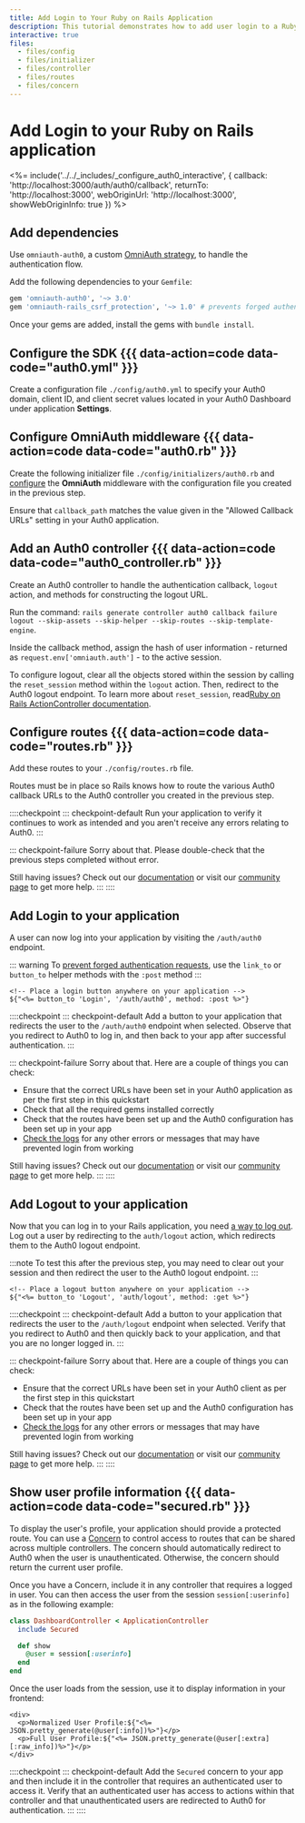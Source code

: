 ```yaml
---
title: Add Login to Your Ruby on Rails Application
description: This tutorial demonstrates how to add user login to a Ruby on Rails application using OmniAuth.
interactive: true
files:
  - files/config
  - files/initializer
  - files/controller
  - files/routes
  - files/concern
---
```


# Add Login to your Ruby on Rails application

<%= include('../../_includes/_configure_auth0_interactive', { 
  callback: 'http://localhost:3000/auth/auth0/callback',
  returnTo: 'http://localhost:3000',
  webOriginUrl: 'http://localhost:3000',
  showWebOriginInfo: true
}) %>

## Add dependencies

Use `omniauth-auth0`, a custom [OmniAuth strategy](https://github.com/intridea/omniauth#omniauth-standardized-multi-provider-authentication), to handle the authentication flow.

Add the following dependencies to your `Gemfile`:

```ruby
gem 'omniauth-auth0', '~> 3.0'
gem 'omniauth-rails_csrf_protection', '~> 1.0' # prevents forged authentication requests
```

Once your gems are added, install the gems with `bundle install`.

## Configure the SDK {{{ data-action=code data-code="auth0.yml" }}}

Create a configuration file `./config/auth0.yml` to specify your Auth0 domain, client ID, and client secret values located in your Auth0 Dashboard under application **Settings**.

## Configure OmniAuth middleware {{{ data-action=code data-code="auth0.rb" }}}

Create the following initializer file `./config/initializers/auth0.rb` and [configure](https://github.com/auth0/omniauth-auth0/blob/master/EXAMPLES.md#send-additional-authentication-parameters) the **OmniAuth** middleware with the configuration file you created in the previous step.

Ensure that `callback_path` matches the value given in the "Allowed Callback URLs" setting in your Auth0 application.

## Add an Auth0 controller {{{ data-action=code data-code="auth0_controller.rb" }}}

Create an Auth0 controller to handle the authentication callback, `logout` action, and methods for constructing the logout URL.

Run the command: `rails generate controller auth0 callback failure logout --skip-assets --skip-helper --skip-routes --skip-template-engine`. 

Inside the callback method, assign the hash of user information - returned as `request.env['omniauth.auth']` - to the active session.

To configure logout, clear all the objects stored within the session by calling the `reset_session` method within the `logout` action. Then, redirect to the Auth0 logout endpoint. To learn more about `reset_session`, read[Ruby on Rails ActionController documentation](http://api.rubyonrails.org/classes/ActionController/Base.html#M000668).

## Configure routes {{{ data-action=code data-code="routes.rb" }}}

Add these routes to your `./config/routes.rb` file.

Routes must be in place so Rails knows how to route the various Auth0 callback URLs to the Auth0 controller you created in the previous step.

::::checkpoint
::: checkpoint-default
Run your application to verify it continues to work as intended and you aren't receive any errors relating to Auth0.
:::

::: checkpoint-failure
Sorry about that. Please double-check that the previous steps completed without error.

Still having issues? Check out our [documentation](https://auth0.com/docs) or visit our [community page](https://community.auth0.com) to get more help.
:::
::::

## Add Login to your application

A user can now log into your application by visiting the `/auth/auth0` endpoint.

::: warning
To [prevent forged authentication requests](https://github.com/cookpad/omniauth-rails_csrf_protection), use the `link_to` or `button_to` helper methods with the `:post` method
:::

```erb
<!-- Place a login button anywhere on your application -->
${"<%= button_to 'Login', '/auth/auth0', method: :post %>"}
```

::::checkpoint
::: checkpoint-default
Add a button to your application that redirects the user to the `/auth/auth0` endpoint when selected. Observe that you redirect to Auth0 to log in, and then back to your app after successful authentication.
:::

::: checkpoint-failure
Sorry about that. Here are a couple of things you can check:

- Ensure that the correct URLs have been set in your Auth0 application as per the first step in this quickstart
- Check that all the required gems installed correctly
- Check that the routes have been set up and the Auth0 configuration has been set up in your app
- [Check the logs](https://manage.auth0.com/#/logs) for any other errors or messages that may have prevented login from working

Still having issues? Check out our [documentation](https://auth0.com/docs) or visit our [community page](https://community.auth0.com) to get more help.
:::
::::

## Add Logout to your application

Now that you can log in to your Rails application, you need [a way to log out](https://auth0.com/docs/logout/guides/logout-auth0). Log out a user by redirecting to the `auth/logout` action, which redirects them to the Auth0 logout endpoint.

:::note
To test this after the previous step, you may need to clear out your session and then redirect the user to the Auth0 logout endpoint.
:::

```erb
<!-- Place a logout button anywhere on your application -->
${"<%= button_to 'Logout', 'auth/logout', method: :get %>"}
```

::::checkpoint
::: checkpoint-default
Add a button to your application that redirects the user to the `/auth/logout` endpoint when selected. Verify that you redirect to Auth0 and then quickly back to your application, and that you are no longer logged in.
:::

::: checkpoint-failure
Sorry about that. Here are a couple of things you can check:

- Ensure that the correct URLs have been set in your Auth0 client as per the first step in this quickstart
- Check that the routes have been set up and the Auth0 configuration has been set up in your app
- [Check the logs](https://manage.auth0.com/#/logs) for any other errors or messages that may have prevented login from working

Still having issues? Check out our [documentation](https://auth0.com/docs) or visit our [community page](https://community.auth0.com) to get more help.
:::
::::

## Show user profile information {{{ data-action=code data-code="secured.rb" }}}

To display the user's profile, your application should provide a protected route. You can use a [Concern](https://guides.rubyonrails.org/getting_started.html#using-concerns) to control access to routes that can be shared across multiple controllers. The concern should automatically redirect to Auth0 when the user is unauthenticated. Otherwise, the concern should return the current user profile.

Once you have a Concern, include it in any controller that requires a logged in user. You can then access the user from the session `session[:userinfo]` as in the following example:

```ruby
class DashboardController < ApplicationController
  include Secured

  def show
    @user = session[:userinfo]
  end
end
```

Once the user loads from the session, use it to display information in your frontend:

```erb
<div>
  <p>Normalized User Profile:${"<%= JSON.pretty_generate(@user[:info])%>"}</p>
  <p>Full User Profile:${"<%= JSON.pretty_generate(@user[:extra][:raw_info])%>"}</p>
</div>
```

::::checkpoint
::: checkpoint-default
Add the `Secured` concern to your app and then include it in the controller that requires an authenticated user to access it. Verify that an authenticated user has access to actions within that controller and that unauthenticated users are redirected to Auth0 for authentication.
:::
::::
